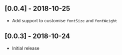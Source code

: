 ## [0.0.4] - 2018-10-25

* Add support to customise `fontSize` and `fontWeight`

## [0.0.3] - 2018-10-24

* Initial release

